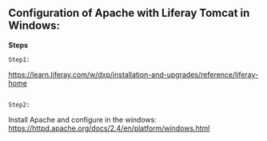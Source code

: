 ## Configuration of Apache with Liferay Tomcat in Windows:
**Steps**

```
Step1:
```
<https://learn.liferay.com/w/dxp/installation-and-upgrades/reference/liferay-home>
```

Step2:
```
Install Apache and configure in the windows:
<https://httpd.apache.org/docs/2.4/en/platform/windows.html>
```
